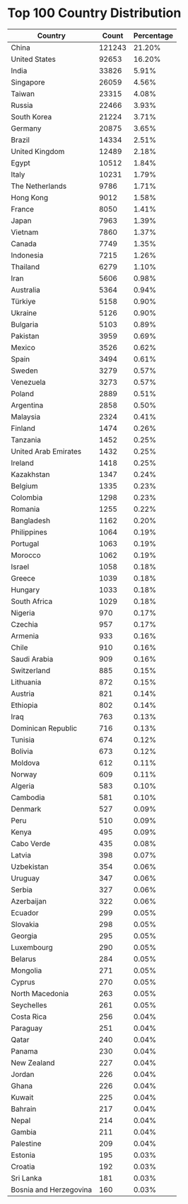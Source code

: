 # Top 100 Country Distribution
| Country | Count | Percentage |
|----|----|----|
| China | 121243 | 21.20% |
| United States | 92653 | 16.20% |
| India | 33826 | 5.91% |
| Singapore | 26059 | 4.56% |
| Taiwan | 23315 | 4.08% |
| Russia | 22466 | 3.93% |
| South Korea | 21224 | 3.71% |
| Germany | 20875 | 3.65% |
| Brazil | 14334 | 2.51% |
| United Kingdom | 12489 | 2.18% |
| Egypt | 10512 | 1.84% |
| Italy | 10231 | 1.79% |
| The Netherlands | 9786 | 1.71% |
| Hong Kong | 9012 | 1.58% |
| France | 8050 | 1.41% |
| Japan | 7963 | 1.39% |
| Vietnam | 7860 | 1.37% |
| Canada | 7749 | 1.35% |
| Indonesia | 7215 | 1.26% |
| Thailand | 6279 | 1.10% |
| Iran | 5606 | 0.98% |
| Australia | 5364 | 0.94% |
| Türkiye | 5158 | 0.90% |
| Ukraine | 5126 | 0.90% |
| Bulgaria | 5103 | 0.89% |
| Pakistan | 3959 | 0.69% |
| Mexico | 3526 | 0.62% |
| Spain | 3494 | 0.61% |
| Sweden | 3279 | 0.57% |
| Venezuela | 3273 | 0.57% |
| Poland | 2889 | 0.51% |
| Argentina | 2858 | 0.50% |
| Malaysia | 2324 | 0.41% |
| Finland | 1474 | 0.26% |
| Tanzania | 1452 | 0.25% |
| United Arab Emirates | 1432 | 0.25% |
| Ireland | 1418 | 0.25% |
| Kazakhstan | 1347 | 0.24% |
| Belgium | 1335 | 0.23% |
| Colombia | 1298 | 0.23% |
| Romania | 1255 | 0.22% |
| Bangladesh | 1162 | 0.20% |
| Philippines | 1064 | 0.19% |
| Portugal | 1063 | 0.19% |
| Morocco | 1062 | 0.19% |
| Israel | 1058 | 0.18% |
| Greece | 1039 | 0.18% |
| Hungary | 1033 | 0.18% |
| South Africa | 1029 | 0.18% |
| Nigeria | 970 | 0.17% |
| Czechia | 957 | 0.17% |
| Armenia | 933 | 0.16% |
| Chile | 910 | 0.16% |
| Saudi Arabia | 909 | 0.16% |
| Switzerland | 885 | 0.15% |
| Lithuania | 872 | 0.15% |
| Austria | 821 | 0.14% |
| Ethiopia | 802 | 0.14% |
| Iraq | 763 | 0.13% |
| Dominican Republic | 716 | 0.13% |
| Tunisia | 674 | 0.12% |
| Bolivia | 673 | 0.12% |
| Moldova | 612 | 0.11% |
| Norway | 609 | 0.11% |
| Algeria | 583 | 0.10% |
| Cambodia | 581 | 0.10% |
| Denmark | 527 | 0.09% |
| Peru | 510 | 0.09% |
| Kenya | 495 | 0.09% |
| Cabo Verde | 435 | 0.08% |
| Latvia | 398 | 0.07% |
| Uzbekistan | 354 | 0.06% |
| Uruguay | 347 | 0.06% |
| Serbia | 327 | 0.06% |
| Azerbaijan | 322 | 0.06% |
| Ecuador | 299 | 0.05% |
| Slovakia | 298 | 0.05% |
| Georgia | 295 | 0.05% |
| Luxembourg | 290 | 0.05% |
| Belarus | 284 | 0.05% |
| Mongolia | 271 | 0.05% |
| Cyprus | 270 | 0.05% |
| North Macedonia | 263 | 0.05% |
| Seychelles | 261 | 0.05% |
| Costa Rica | 256 | 0.04% |
| Paraguay | 251 | 0.04% |
| Qatar | 240 | 0.04% |
| Panama | 230 | 0.04% |
| New Zealand | 227 | 0.04% |
| Jordan | 226 | 0.04% |
| Ghana | 226 | 0.04% |
| Kuwait | 225 | 0.04% |
| Bahrain | 217 | 0.04% |
| Nepal | 214 | 0.04% |
| Gambia | 211 | 0.04% |
| Palestine | 209 | 0.04% |
| Estonia | 195 | 0.03% |
| Croatia | 192 | 0.03% |
| Sri Lanka | 181 | 0.03% |
| Bosnia and Herzegovina | 160 | 0.03% |

